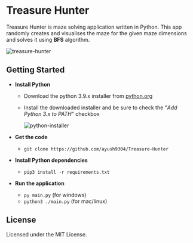 # Treasure Hunter
Treasure Hunter is maze solving application written in Python. This app randomly creates and visualises the maze for the given maze dimensions and solves it using **BFS** algorithm.


<img src="img/treasure-hunter.png" alt="treasure-hunter" border="0">

## Getting Started

- **Install Python**
     - Download the python 3.9.x installer from [python.org](https://www.python.org)
     - Install the downloaded installer and be sure to check the "_Add Python 3.x to PATH_" checkbox
      
        <img src="https://i.ibb.co/2qL141J/python-installer.png" alt="python-installer" border="0">
      
- **Get the code**
  - ```git clone https://github.com/ayush9304/Treasure-Hunter```
      
- **Install Python dependencies**
    - ``` pip3 install -r requirements.txt ```

- **Run the application**
    - ```py main.py``` (for windows)
    - ```python3 ./main.py``` (for mac/linux)

## License

Licensed under the MIT License.
